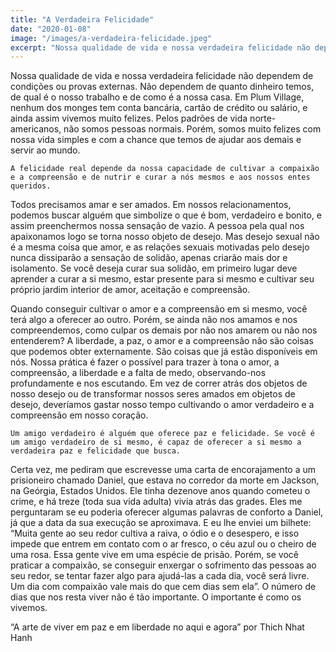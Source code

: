 ```yaml
---
title: "A Verdadeira Felicidade"
date: "2020-01-08"
image: "/images/a-verdadeira-felicidade.jpeg"
excerpt: "Nossa qualidade de vida e nossa verdadeira felicidade não dependem de condições ou provas externas. Não dependem de quanto dinheiro temos, de qual é o nosso trabalho e de como é a nossa casa."
---
```


Nossa qualidade de vida e nossa verdadeira felicidade não dependem de condições ou provas externas. Não dependem de quanto dinheiro temos, de qual é o nosso trabalho e de como é a nossa casa. Em Plum Village, nenhum dos monges tem conta bancária, cartão de crédito ou salário, e ainda assim vivemos muito felizes. Pelos padrões de vida norte-americanos, não somos pessoas normais. Porém, somos muito felizes com nossa vida simples e com a chance que temos de ajudar aos demais e servir ao mundo.

`A felicidade real depende da nossa capacidade de cultivar a compaixão e a compreensão e de nutrir e curar a nós mesmos e aos nossos entes queridos.`

Todos precisamos amar e ser amados. Em nossos relacionamentos, podemos buscar alguém que simbolize o que é bom, verdadeiro e bonito, e assim preenchermos nossa sensação de vazio. A pessoa pela qual nos apaixonamos logo se torna nosso objeto de desejo. Mas desejo sexual não é a mesma coisa que amor, e as relações sexuais motivadas pelo desejo nunca dissiparão a sensação de solidão, apenas criarão mais dor e isolamento. Se você deseja curar sua solidão, em primeiro lugar deve aprender a curar a si mesmo, estar presente para si mesmo e cultivar seu próprio jardim interior de amor, aceitação e compreensão.

Quando conseguir cultivar o amor e a compreensão em si mesmo, você terá algo a oferecer ao outro. Porém, se ainda não nos amamos e nos compreendemos, como culpar os demais por não nos amarem ou não nos entenderem? A liberdade, a paz, o amor e a compreensão não são coisas que podemos obter externamente. São coisas que já estão disponíveis em nós. Nossa prática é fazer o possível para trazer à tona o amor, a compreensão, a liberdade e a falta de medo, observando-nos profundamente e nos escutando. Em vez de correr atrás dos objetos de nosso desejo ou de transformar nossos seres amados em objetos de desejo, deveríamos gastar nosso tempo cultivando o amor verdadeiro e a compreensão em nosso coração.

`Um amigo verdadeiro é alguém que oferece paz e felicidade. Se você é um amigo verdadeiro de si mesmo, é capaz de oferecer a si mesmo
a verdadeira paz e felicidade que busca.`

Certa vez, me pediram que escrevesse uma carta de encorajamento a um prisioneiro chamado Daniel, que estava no corredor da morte em Jackson, na Geórgia, Estados Unidos. Ele tinha dezenove anos quando cometeu o crime, e há treze (toda sua vida adulta) vivia atrás das grades. Eles me perguntaram se eu poderia oferecer algumas palavras de conforto a Daniel, já que a data da sua execução se aproximava. E eu lhe enviei um bilhete: “Muita gente ao seu redor cultiva a raiva, o ódio e o desespero, e isso impede que entrem em contato com o ar fresco, o céu azul ou o cheiro de uma rosa. Essa gente vive em uma espécie de prisão. Porém, se você praticar a compaixão, se conseguir enxergar o sofrimento das pessoas ao seu redor, se tentar fazer algo para ajudá-las a cada dia, você será livre. Um dia com compaixão vale mais do que cem dias sem ela”. O número de dias que nos resta viver não é tão importante. O importante é como os vivemos.

“A arte de viver em paz e em liberdade no aqui e agora” por Thich Nhat Hanh
